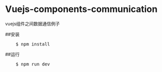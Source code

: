 # Vuejs-components-communication
vuejs组件之间数据通信例子

##安装
<pre>
    $ npm install
</pre>

##运行
<pre>
    $ npm run dev
</pre>